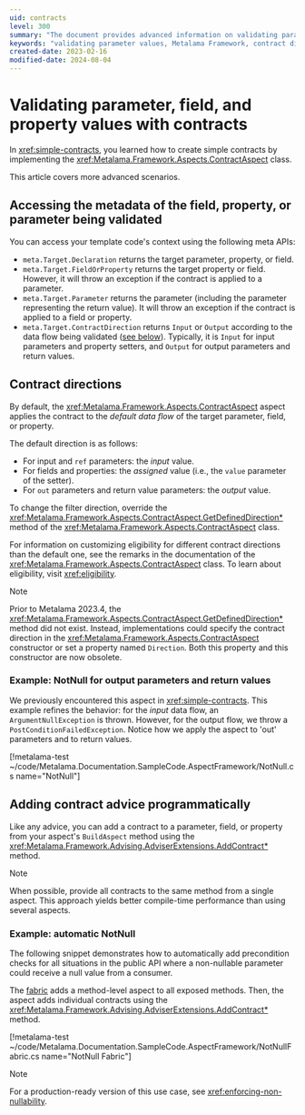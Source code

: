 ```yaml
---
uid: contracts
level: 300
summary: "The document provides advanced information on validating parameter, field, and property values with contracts in Metalama Framework. It covers accessing metadata, contract directions, and adding contract advice programmatically."
keywords: "validating parameter values, Metalama Framework, contract directions, adding contract advice, .NET, ContractAspect class, input parameters, output parameters, precondition checks"
created-date: 2023-02-16
modified-date: 2024-08-04
---
```


# Validating parameter, field, and property values with contracts

In <xref:simple-contracts>, you learned how to create simple contracts by implementing the <xref:Metalama.Framework.Aspects.ContractAspect> class.

This article covers more advanced scenarios.

## Accessing the metadata of the field, property, or parameter being validated

You can access your template code's context using the following meta APIs:

- `meta.Target.Declaration` returns the target parameter, property, or field.
- `meta.Target.FieldOrProperty` returns the target property or field. However, it will throw an exception if the contract is applied to a parameter.
- `meta.Target.Parameter` returns the parameter (including the parameter representing the return value). It will throw an exception if the contract is applied to a field or property.
- `meta.Target.ContractDirection` returns `Input` or `Output` according to the data flow being validated ([see below](#contract-directions)). Typically, it is `Input` for input parameters and property setters, and `Output` for output parameters and return values.

## Contract directions

By default, the <xref:Metalama.Framework.Aspects.ContractAspect> aspect applies the contract to the _default data flow_ of the target parameter, field, or property.

The default direction is as follows:

- For input and `ref` parameters: the _input_ value.
- For fields and properties: the _assigned_ value (i.e., the `value` parameter of the setter).
- For `out` parameters and return value parameters: the _output_ value.

To change the filter direction, override the <xref:Metalama.Framework.Aspects.ContractAspect.GetDefinedDirection*> method of the <xref:Metalama.Framework.Aspects.ContractAspect> class.

For information on customizing eligibility for different contract directions than the default one, see the remarks in the documentation of the <xref:Metalama.Framework.Aspects.ContractAspect> class. To learn about eligibility, visit <xref:eligibility>.

> [!NOTE]
> Prior to Metalama 2023.4, the <xref:Metalama.Framework.Aspects.ContractAspect.GetDefinedDirection*> method did not exist. Instead, implementations could specify the contract direction in the <xref:Metalama.Framework.Aspects.ContractAspect> constructor or set a property named `Direction`. Both this property and this constructor are now obsolete.

### Example: NotNull for output parameters and return values

We previously encountered this aspect in <xref:simple-contracts>. This example refines the behavior: for the _input_ data flow, an `ArgumentNullException` is thrown. However, for the output flow, we throw a `PostConditionFailedException`. Notice how we apply the aspect to 'out' parameters and to return values.

[!metalama-test  ~/code/Metalama.Documentation.SampleCode.AspectFramework/NotNull.cs name="NotNull"]

## Adding contract advice programmatically

Like any advice, you can add a contract to a parameter, field, or property from your aspect's `BuildAspect` method using the <xref:Metalama.Framework.Advising.AdviserExtensions.AddContract*> method.

> [!NOTE]
> When possible, provide all contracts to the same method from a single aspect. This approach yields better compile-time performance than using several aspects.

### Example: automatic NotNull

The following snippet demonstrates how to automatically add precondition checks for all situations in the public API where a non-nullable parameter could receive a null value from a consumer.

The [fabric](xref:fabrics) adds a method-level aspect to all exposed methods. Then, the aspect adds individual contracts using the <xref:Metalama.Framework.Advising.AdviserExtensions.AddContract*> method.

[!metalama-test ~/code/Metalama.Documentation.SampleCode.AspectFramework/NotNullFabric.cs name="NotNull Fabric"]

> [!NOTE]
> For a production-ready version of this use case, see <xref:enforcing-non-nullability>.


